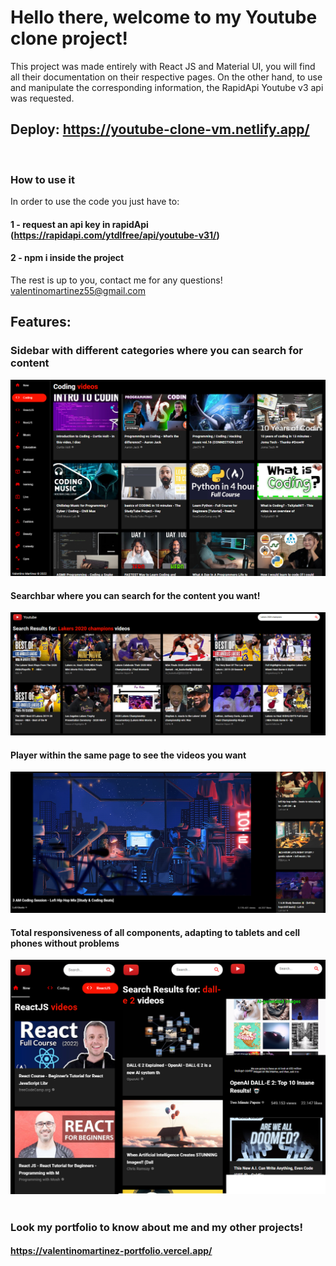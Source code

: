 # Hello there, welcome to my Youtube clone project!

This project was made entirely with React JS and Material UI, you will find all their documentation on their respective pages. On the other hand, to use and manipulate the corresponding information, the RapidApi Youtube v3 api was requested.

## Deploy: https://youtube-clone-vm.netlify.app/

<br/>

### How to use it

In order to use the code you just have to:

#### 1 - request an api key in rapidApi (https://rapidapi.com/ytdlfree/api/youtube-v31/)

#### 2 - npm i inside the project

The rest is up to you, contact me for any questions!
valentinomartinez55@gmail.com

## Features:

### Sidebar with different categories where you can search for content

<img src="./imgs/Sidebar.png">
<br/>

#### Searchbar where you can search for the content you want!

<img src="./imgs/Searchbar.png">
<br/>

#### Player within the same page to see the videos you want

<img src="./imgs/Rep.png">
<br/>

#### Total responsiveness of all components, adapting to tablets and cell phones without problems

<img src="./imgs/Responsive.png">
<br/>
<br/>

### Look my portfolio to know about me and my other projects!

#### https://valentinomartinez-portfolio.vercel.app/
